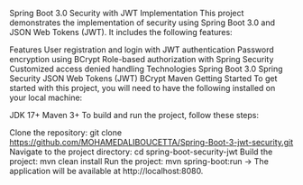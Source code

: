 Spring Boot 3.0 Security with JWT Implementation
This project demonstrates the implementation of security using Spring Boot 3.0 and JSON Web Tokens (JWT). It includes the following features:

Features
User registration and login with JWT authentication
Password encryption using BCrypt
Role-based authorization with Spring Security
Customized access denied handling
Technologies
Spring Boot 3.0
Spring Security
JSON Web Tokens (JWT)
BCrypt
Maven
Getting Started
To get started with this project, you will need to have the following installed on your local machine:

JDK 17+
Maven 3+
To build and run the project, follow these steps:

Clone the repository: git clone https://github.com/MOHAMEDALIBOUCETTA/Spring-Boot-3-jwt-security.git
Navigate to the project directory: cd spring-boot-security-jwt
Build the project: mvn clean install
Run the project: mvn spring-boot:run
-> The application will be available at http://localhost:8080.